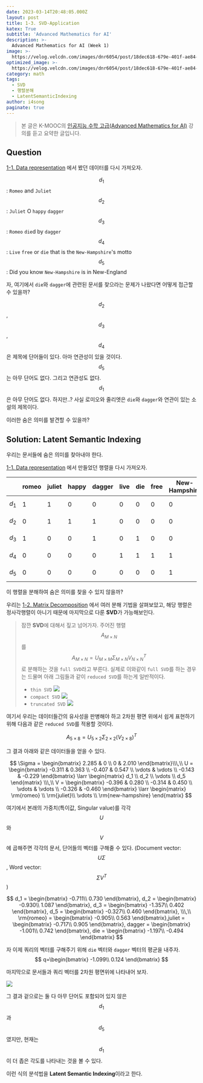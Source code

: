 ```yaml
---
date: 2023-03-14T20:48:05.000Z
layout: post
title: 1-3. SVD-Application
katex: True
subtitle: 'Advanced Mathematics for AI'
description: >-
  Advanced Mathematics for AI (Week 1)
image: >-
  https://velog.velcdn.com/images/dnr6054/post/18dec618-679e-401f-ae84-0363b8d6c558/image.png
optimized_image: >-
  https://velog.velcdn.com/images/dnr6054/post/18dec618-679e-401f-ae84-0363b8d6c558/image.png
category: math
tags:
  - SVD
  - 행렬분해
  - LatentSemanticIndexing
author: i4song
paginate: true
---
```

> 본 글은 K-MOOC의 [인공지능 수학 고급(Advanced Mathematics for AI)](http://www.kmooc.kr/courses/course-v1:SKKUk+SKKU_60+2023_T1/course/) 강의를 듣고 요약한 글입니다. 

## Question

[1-1. Data representation](https://velog.io/@dnr6054/1-1-Data-Representation) 에서 봤던 데이터를 다시 가져오자.

$$d_1$$: `Romeo` and `Juliet`
$$d_2$$: `Juliet` O `happy` `dagger`
$$d_3$$: `Romeo` `die`d by `dagger`
$$d_4$$: `Live` `free` or `die` that is the `New-Hampshire`'s motto
$$d_5$$: Did you know `New-Hampshire` is in New-England

자, 여기에서 `die`와 `dagger`에 관련된 문서를 찾으라는 문제가 나왔다면 어떻게 접근할 수 있을까?

$$d_2$$, $$d_3$$, $$d_4$$은 제목에 단어들이 있다. 아마 연관성이 있을 것이다.
$$d_5$$는 아무 단어도 없다. 그리고 연관성도 없다.
$$d_1$$은 아무 단어도 없다. 하지만..? 사실 로미오와 줄리엣은 `die`와 `dagger`와 연관이 있는 소설의 제목이다.

이러한 숨은 의미를 발견할 수 있을까?

## Solution: Latent Semantic Indexing

우리는 문서들에 숨은 의미를 찾아내야 한다. 

[1-1. Data representation](https://velog.io/@dnr6054/1-1-Data-Representation) 에서 만들었던 행렬을 다시 가져오자.

| |romeo|juliet|happy|dagger|live|die|free|New-Hampshire|
|-|-|-|-|-|-|-|-|-|
|$$d_1$$|1|1|0|0|0|0|0|0|
|$$d_2$$|0|1|1|1|0|0|0|0|
|$$d_3$$|1|0|0|1|0|1|0|0|
|$$d_4$$|0|0|0|0|1|1|1|1|
|$$d_5$$|0|0|0|0|0|0|0|1|

이 행렬을 분해하여 숨은 의미를 찾을 수 있지 않을까?

우리는 [1-2. Matrix Decomposition](https://velog.io/@dnr6054/1-2-Matrix-Decomposition) 에서 여러 분해 기법을 살펴보았고, 해당 행렬은 정사각행렬이 아니기 때문에 마지막으로 다룬 **SVD**가 가능해보인다.

> 잠깐 **SVD**에 대해서 짚고 넘어가자.
> 주어진 행렬 $$A_{M\times N}$$를 $$A_{M\times N} = U_{M\times M}\Sigma_{M\times N}{V_{N\times N}}^T$$ 로 분해하는 것을 `full SVD`라고 부른다. 
실제로 이와같이 `full SVD`를 하는 경우는 드물며 아래 그림들과 같이 `reduced SVD`를 하는게 일반적이다.
> - `thin SVD`
> ![](https://velog.velcdn.com/images/dnr6054/post/20fa02c2-6daf-4c9e-8817-e35b821ed649/image.png)
> - `compact SVD`
> ![](https://velog.velcdn.com/images/dnr6054/post/adeaa9ec-e59e-4c5f-bff2-8f59e883d0b4/image.png)
> - `truncated SVD`
> ![](https://velog.velcdn.com/images/dnr6054/post/84d9d3c9-76f2-4139-bd28-853fe984eed7/image.png)

여기서 우리는 데이터들간의 유사성을 판병해야 하고 2차원 평면 위에서 쉽게 표현하기 위해 다음과 같은 `reduced SVD`를 적용할 것이다.

$$
A_{5\times 8} = U_{5\times 2}\Sigma_{2\times 2}(V_{2\times 8})^T
$$

그 결과 아래와 같은 데이터들을 얻을 수 있다.

$$
\Sigma = \begin{bmatrix}
2.285 & 0 \\
0 & 2.010
\end{bmatrix}\\\,\\
U = \begin{bmatrix}
-0.311 & 0.363 \\
-0.407 & 0.547 \\
\vdots & \vdots \\
-0.143 & -0.229
\end{bmatrix} \larr \begin{matrix}
d_1 \\
d_2 \\
\vdots \\
d_5
\end{matrix} \\\,\\
V = \begin{bmatrix}
-0.396 & 0.280 \\
-0.314 & 0.450 \\
\vdots & \vdots \\
-0.326 & -0.460
\end{bmatrix} \larr \begin{matrix}
\rm{romeo} \\
\rm{juliet}\\
\vdots \\
\rm{new-hampshire}
\end{matrix}
$$

여기에서 본래의 가중치(특이값, Singular value)를 각각 $$U$$와 $$V$$에 곱해주면 각각의 문서, 단어들의 벡터를 구해줄 수 있다.
(Document vector: $$U\Sigma$$, Word vector: $$\Sigma V^T$$)

$$
d_1 = \begin{bmatrix}
-0.711\\
0.730
\end{bmatrix}, d_2 = \begin{bmatrix}
-0.930\\
1.087
\end{bmatrix}, d_3 = \begin{bmatrix}
-1.357\\
0.402
\end{bmatrix}, d_5 = \begin{bmatrix}
-0.327\\
0.460
\end{bmatrix}, \\\,\\
\rm{romeo} = \begin{bmatrix}
-0.905\\
0.563
\end{bmatrix},juliet = \begin{bmatrix}
-0.717\\
0.905
\end{bmatrix}, dagger = \begin{bmatrix}
-1.001\\
0.742
\end{bmatrix}, die = \begin{bmatrix}
-1.197\\
-0.494
\end{bmatrix}
$$

자 이제 쿼리의 벡터를 구해주기 위해 `die` 벡터와 `dagger` 벡터의 평균을 내주자.
$$
q=\begin{bmatrix}
-1.099\\
0.124
\end{bmatrix}
$$

마지막으로 문서들과 쿼리 벡터를 2차원 평면위에 나타내어 보자.

![](https://velog.velcdn.com/images/dnr6054/post/91cb3988-2fc3-4c89-9b28-aa8f6aeac74e/image.png)

그 결과 겉으로는 둘 다 아무 단어도 포함되어 있지 않은 $$d_1$$과 $$d_5$$였지만, 현재는 $$d_1$$이 더 좁은 각도를 나타내는 것을 볼 수 있다.

이런 식의 분석법을 **Latent Semantic Indexing**이라고 한다.